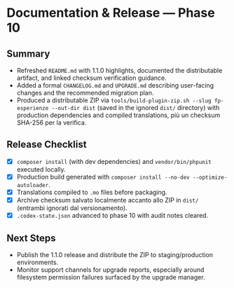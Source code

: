 # Documentation & Release — Phase 10

## Summary
- Refreshed `README.md` with 1.1.0 highlights, documented the distributable artifact, and linked checksum verification guidance.
- Added a formal `CHANGELOG.md` and `UPGRADE.md` describing user-facing changes and the recommended migration plan.
- Produced a distributable ZIP via `tools/build-plugin-zip.sh --slug fp-esperienze --out-dir dist` (saved in the ignored `dist/` directory) with production dependencies and compiled translations, più un checksum SHA-256 per la verifica.

## Release Checklist
- [x] `composer install` (with dev dependencies) and `vendor/bin/phpunit` executed locally.
- [x] Production build generated with `composer install --no-dev --optimize-autoloader`.
- [x] Translations compiled to `.mo` files before packaging.
- [x] Archive checksum salvato localmente accanto allo ZIP in `dist/` (entrambi ignorati dal versionamento).
- [x] `.codex-state.json` advanced to phase 10 with audit notes cleared.

## Next Steps
- Publish the 1.1.0 release and distribute the ZIP to staging/production environments.
- Monitor support channels for upgrade reports, especially around filesystem permission failures surfaced by the upgrade manager.

